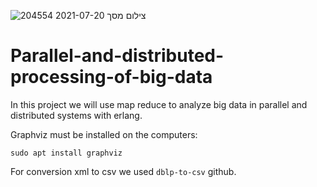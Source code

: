 ![צילום מסך 2021-07-20 204554](https://user-images.githubusercontent.com/62119972/126371275-aa3b1d74-4406-4785-a6dc-882561544ed3.png)

# Parallel-and-distributed-processing-of-big-data

In this project we will use map reduce to analyze big data in parallel and distributed systems with erlang.

Graphviz must be installed on the computers:

```sudo apt install graphviz ```

For conversion xml to csv we used ```dblp-to-csv``` github.
